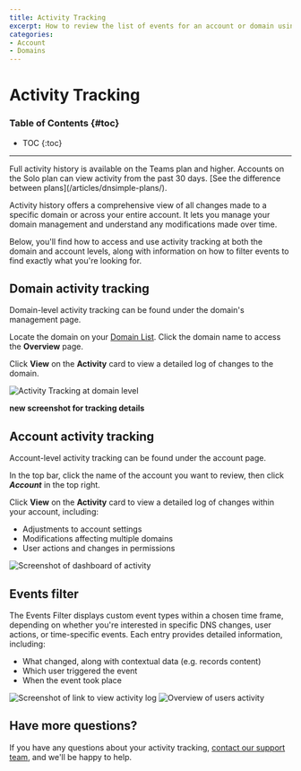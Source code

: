 ```yaml
---
title: Activity Tracking
excerpt: How to review the list of events for an account or domain using our audit log feature.
categories:
- Account
- Domains
---
```


# Activity Tracking

### Table of Contents {#toc}

* TOC
{:toc}

---

<info>
Full activity history is available on the Teams plan and higher. Accounts on the Solo plan can view activity from the past 30 days. [See the difference between plans](/articles/dnsimple-plans/).
</info>

Activity history offers a comprehensive view of all changes made to a specific domain or across your entire account. It lets you manage your domain management and understand any modifications made over time.

Below, you'll find how to access and use activity tracking at both the domain and account levels, along with information on how to filter events to find exactly what you're looking for.

## Domain activity tracking

Domain-level activity tracking can be found under the domain's management page.

Locate the domain on your [Domain List](/articles/domain-list/). Click the domain name to access the **Overview** page.

Click **View** on the **Activity** card to view a detailed log of changes to the domain.

![Activity Tracking at domain level](/files/activity-tracking-1.png)

**new screenshot for tracking details**

## Account activity tracking

Account-level activity tracking can be found under the account page.

In the top bar, click the name of the account you want to review, then click **_Account_** in the top right.

Click **View** on the **Activity** card to view a detailed log of changes within your account, including:

- Adjustments to account settings
- Modifications affecting multiple domains
- User actions and changes in permissions

![Screenshot of dashboard of activity](/files/activity-tracking-dashboard.png)

## Events filter

The Events Filter displays custom event types within a chosen time frame, depending on whether you're interested in specific DNS changes, user actions, or time-specific events. Each entry provides detailed information, including:

- What changed, along with contextual data (e.g. records content)
- Which user triggered the event
- When the event took place

![Screenshot of link to view activity log](/files/view-activity-log.png)
![Overview of users activity](/files/user-activity-log.png)

## Have more questions?

If you have any questions about your activity tracking, [contact our support team](https://dnsimple.com/feedback), and we'll be happy to help.

